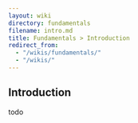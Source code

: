 ```yaml
---
layout: wiki
directory: fundamentals
filename: intro.md
title: Fundamentals > Introduction
redirect_from:
  - "/wikis/fundamentals/"
  - "/wikis/"
---
```

## Introduction
todo
